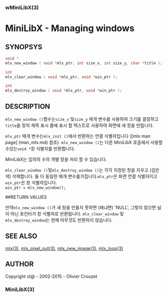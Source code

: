 ### wMiniLibX(3)

# MiniLibX - Managing windows

## SYNOPSYS

```C
void *
mlx_new_window ( void *mlx_ptr, int size_x, int size_y, char *title );

int
mlx_clear_window ( void *mlx_ptr, void *win_ptr );

int
mlx_destroy_window ( void *mlx_ptr, void *win_ptr );
```

## DESCRIPTION

`mlx_new_window ()`함수는`size_x` 및`size_y` 매개 변수를 사용하여 크기를 결정하고 `title`을 창의 제목 표시 줄에 표시 할 텍스트로 사용하여 화면에 새 창을 만듭니다.

`mlx_ptr` 매개 변수는`mlx_init ()`에서 반환하는 연결 식별자입니다 ([mlx man page] (man_mlx.md) 참조). `mlx_new_window ()`는 다른 MiniLibX 호출에서 사용할 수있는`void *`창 식별자를 반환합니다.

MiniLibX는 임의의 수의 개별 창을 처리 할 수 있습니다.

`mlx_clear_window ()`및`mlx_destroy_window ()`는 각각 지정된 창을 지우고 (검은 색) 삭제합니다. 둘 다 동일한 매개 변수를가집니다.`mlx_ptr`은 화면 연결 식별자이고`win_ptr`은 창 식별자입니다.  
`win_ptr = mlx_new_window();`

##RETURN VALUES

만약`mlx_new_window ()`가 새 창을 만들지 못하면 (왜냐면)
'NULL', 그렇지 않으면 널이 아닌 포인터가 창 식별자로 반환됩니다. `mlx_clear_window` 및`mlx_destroy_window`는 현재 아무것도 반환하지 않습니다.

## SEE ALSO

[mlx(3)](man_mlx.md), [mlx_pixel_put(3)](man_mlx_pixel_put.md), [mlx_new_image(3)](man_mlx_new_image.md), [mlx_loop(3)](man_mlx_loop.md)

## AUTHOR

Copyright ol@ - 2002-2015 - Olivier Crouzet

### MiniLibX(3)

